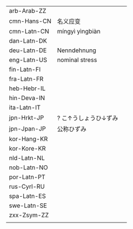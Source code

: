 | | | |
|-|-|-|
| arb-Arab-ZZ |  |  |
| cmn-Hans-CN | 名义应变 |  |
| cmn-Latn-CN | míngyì yìngbiàn |  |
| dan-Latn-DK |  |  |
| deu-Latn-DE | Nenndehnung |  |
| eng-Latn-US | nominal stress |  |
| fin-Latn-FI |  |  |
| fra-Latn-FR |  |  |
| heb-Hebr-IL |  |  |
| hin-Deva-IN |  |  |
| ita-Latn-IT |  |  |
| jpn-Hrkt-JP | ? こ↑うしょうひ↓ずみ |  |
| jpn-Jpan-JP | 公称ひずみ |  |
| kor-Hang-KR |  |  |
| kor-Kore-KR |  |  |
| nld-Latn-NL |  |  |
| nob-Latn-NO |  |  |
| por-Latn-PT |  |  |
| rus-Cyrl-RU |  |  |
| spa-Latn-ES |  |  |
| swe-Latn-SE |  |  |
| zxx-Zsym-ZZ |  |  |
|  |  |  |
